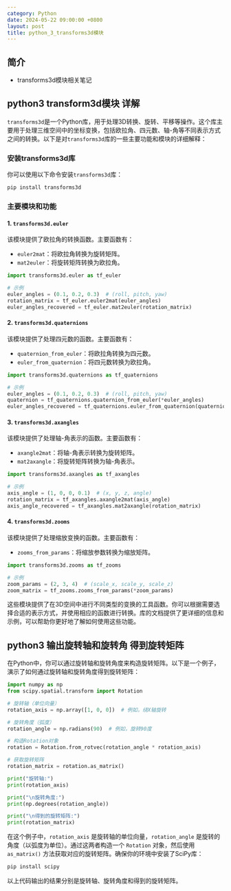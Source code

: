 ```yaml
---
category: Python
date: 2024-05-22 09:00:00 +0800
layout: post
title: python_3_transforms3d模块
---
```

## 简介

+ transforms3d模块相关笔记

## python3 transform3d模块 详解

`transforms3d`是一个Python库，用于处理3D转换、旋转、平移等操作。这个库主要用于处理三维空间中的坐标变换，包括欧拉角、四元数、轴-角等不同表示方式之间的转换。以下是对`transforms3d`库的一些主要功能和模块的详细解释：

### 安装transforms3d库

你可以使用以下命令安装`transforms3d`库：

```bash
pip install transforms3d
```

### 主要模块和功能

#### 1. `transforms3d.euler`

该模块提供了欧拉角的转换函数。主要函数有：

- `euler2mat`：将欧拉角转换为旋转矩阵。
- `mat2euler`：将旋转矩阵转换为欧拉角。

```python
import transforms3d.euler as tf_euler

# 示例
euler_angles = (0.1, 0.2, 0.3)  # (roll, pitch, yaw)
rotation_matrix = tf_euler.euler2mat(euler_angles)
euler_angles_recovered = tf_euler.mat2euler(rotation_matrix)
```

#### 2. `transforms3d.quaternions`

该模块提供了处理四元数的函数。主要函数有：

- `quaternion_from_euler`：将欧拉角转换为四元数。
- `euler_from_quaternion`：将四元数转换为欧拉角。

```python
import transforms3d.quaternions as tf_quaternions

# 示例
euler_angles = (0.1, 0.2, 0.3)  # (roll, pitch, yaw)
quaternion = tf_quaternions.quaternion_from_euler(*euler_angles)
euler_angles_recovered = tf_quaternions.euler_from_quaternion(quaternion)
```

#### 3. `transforms3d.axangles`

该模块提供了处理轴-角表示的函数。主要函数有：

- `axangle2mat`：将轴-角表示转换为旋转矩阵。
- `mat2axangle`：将旋转矩阵转换为轴-角表示。

```python
import transforms3d.axangles as tf_axangles

# 示例
axis_angle = (1, 0, 0, 0.1)  # (x, y, z, angle)
rotation_matrix = tf_axangles.axangle2mat(axis_angle)
axis_angle_recovered = tf_axangles.mat2axangle(rotation_matrix)
```

#### 4. `transforms3d.zooms`

该模块提供了处理缩放变换的函数。主要函数有：

- `zooms_from_params`：将缩放参数转换为缩放矩阵。

```python
import transforms3d.zooms as tf_zooms

# 示例
zoom_params = (2, 3, 4)  # (scale_x, scale_y, scale_z)
zoom_matrix = tf_zooms.zooms_from_params(*zoom_params)
```

这些模块提供了在3D空间中进行不同类型的变换的工具函数。你可以根据需要选择合适的表示方式，并使用相应的函数进行转换。库的文档提供了更详细的信息和示例，可以帮助你更好地了解如何使用这些功能。

## python3 输出旋转轴和旋转角 得到旋转矩阵

在Python中，你可以通过旋转轴和旋转角度来构造旋转矩阵。以下是一个例子，演示了如何通过旋转轴和旋转角度得到旋转矩阵：

```python
import numpy as np
from scipy.spatial.transform import Rotation

# 旋转轴（单位向量）
rotation_axis = np.array([1, 0, 0])  # 例如，绕X轴旋转

# 旋转角度（弧度）
rotation_angle = np.radians(90)  # 例如，旋转90度

# 构造Rotation对象
rotation = Rotation.from_rotvec(rotation_angle * rotation_axis)

# 获取旋转矩阵
rotation_matrix = rotation.as_matrix()

print("旋转轴:")
print(rotation_axis)

print("\n旋转角度:")
print(np.degrees(rotation_angle))

print("\n得到的旋转矩阵:")
print(rotation_matrix)
```

在这个例子中，`rotation_axis` 是旋转轴的单位向量，`rotation_angle` 是旋转的角度（以弧度为单位）。通过这两者构造一个 `Rotation` 对象，然后使用 `as_matrix()` 方法获取对应的旋转矩阵。确保你的环境中安装了SciPy库：

```bash
pip install scipy
```

以上代码输出的结果分别是旋转轴、旋转角度和得到的旋转矩阵。